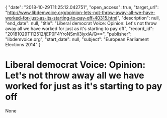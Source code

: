 {
  "date": "2018-10-29T11:25:12.042751", 
  "open_access": true, 
  "target_url": "http://www.libdemvoice.org/opinion-lets-not-throw-away-all-we-have-worked-for-just-as-its-starting-to-pay-off-40315.html", 
  "description": null, 
  "end_date": null, 
  "title": "Liberal democrat Voice: Opinion: Let's not throw away all we have worked for just as it's starting to pay off", 
  "record_id": "20181029T112512/jEP0F4YroNSmIi3iyxlA/Q==", 
  "publisher": "libdemvoice.org", 
  "start_date": null, 
  "subject": "European Parliament Elections 2014"
}

# Liberal democrat Voice: Opinion: Let's not throw away all we have worked for just as it's starting to pay off

None